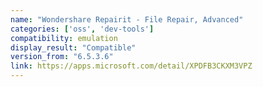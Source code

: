 ```yaml
---
name: "Wondershare Repairit - File Repair, Advanced"
categories: ['oss', 'dev-tools']
compatibility: emulation
display_result: "Compatible"
version_from: "6.5.3.6"
link: https://apps.microsoft.com/detail/XPDFB3CKXM3VPZ
---
```

